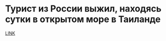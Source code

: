 # Турист из России выжил, находясь сутки в открытом море в Таиланде



[LINK](https://varlamov.ru/2264191.html)